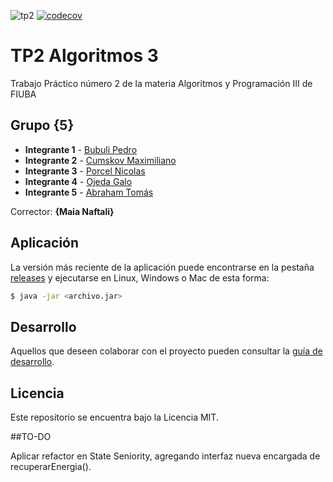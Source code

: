 ![tp2](https://github.com/mcumskov/Algo3_tp2/actions/workflows/build.yml/badge.svg) [![codecov](https://codecov.io/gh/mcumskov/Algo3_tp2/branch/master/graph/badge.svg)](https://codecov.io/gh/mcumskov/Algo3_tp2)

# TP2 Algoritmos 3

Trabajo Práctico número 2 de la materia Algoritmos y Programación III de FIUBA

## Grupo {5}

* **Integrante 1** - [Bubuli Pedro](https://github.com/PedroBubuli)
* **Integrante 2** - [Cumskov Maximiliano](https://github.com/mcumskov)
* **Integrante 3** - [Porcel Nicolas](https://github.com/NicoPorcel)
* **Integrante 4** - [Ojeda Galo](https://github.com/Galo32)
* **Integrante 5** - [Abraham Tomás](https://github.com/tabraham98) 

Corrector: **{Maia Naftali}**

## Aplicación

La versión más reciente de la aplicación puede encontrarse en la pestaña [releases](https://github.com/mcumskov/Algo3_tp2/releases/latest) y ejecutarse en Linux, Windows o Mac de esta forma:

```bash
$ java -jar <archivo.jar>
```

## Desarrollo

Aquellos que deseen colaborar con el proyecto pueden consultar la [guía de desarrollo](./docs/Desarrollo.md).

## Licencia

Este repositorio se encuentra bajo la Licencia MIT.

##TO-DO

Aplicar refactor en State Seniority, agregando interfaz nueva encargada de recuperarEnergia().